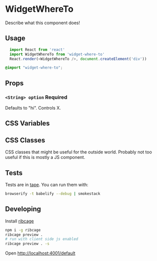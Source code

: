 # WidgetWhereTo

Describe what this component does!

## Usage
```js
  import React from 'react'
  import WidgetWhereTo from 'widget-where-to'
  React.render(<WidgetWhereTo />, document.createElement('div'))
```

```css
@import "widget-where-to";
```

## Props
### `<String> option` **Required**
Defaults to "hi". Controls X.

## CSS Variables

## CSS Classes
CSS classes that might be useful for the outside world. Probably not too useful if this is mostly a JS component.

## Tests
Tests are in [tape](https://github.com/substack/tape). You can run them with:

```bash
browserify -t babelify --debug | smokestack
```

## Developing
Install [ribcage](https://github.com/Techwraith/ribcage)

```sh
npm i -g ribcage
ribcage preview .
# run with client side js enabled
ribcage preview . -s
```

Open [http://localhost:4001/default](http://localhost:4001/default)

